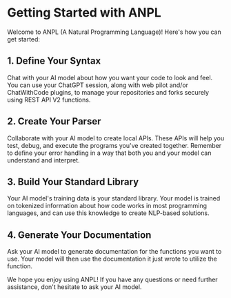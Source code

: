 # Getting Started with ANPL

Welcome to ANPL (A Natural Programming Language)! Here's how you can get started:

## 1. Define Your Syntax

Chat with your AI model about how you want your code to look and feel. You can use your ChatGPT session, along with web pilot and/or ChatWithCode plugins, to manage your repositories and forks securely using REST API V2 functions.

## 2. Create Your Parser

Collaborate with your AI model to create local APIs. These APIs will help you test, debug, and execute the programs you've created together. Remember to define your error handling in a way that both you and your model can understand and interpret.

## 3. Build Your Standard Library

Your AI model's training data is your standard library. Your model is trained on tokenized information about how code works in most programming languages, and can use this knowledge to create NLP-based solutions.

## 4. Generate Your Documentation

Ask your AI model to generate documentation for the functions you want to use. Your model will then use the documentation it just wrote to utilize the function.

We hope you enjoy using ANPL! If you have any questions or need further assistance, don't hesitate to ask your AI model.
